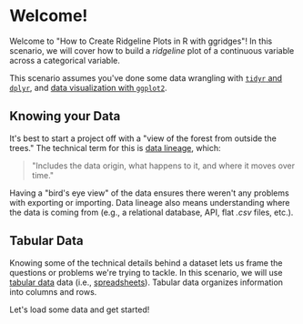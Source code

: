# Welcome!

Welcome to "How to Create Ridgeline Plots in R with ggridges"! In this scenario, we will cover how to build a _ridgeline_ plot of a continuous variable across a categorical variable.

This scenario assumes you've done some data wrangling with [`tidyr` and `dplyr`](https://learning.oreilly.com/scenarios/-/9781492079064), and [data visualization with `ggplot2`](https://learning.oreilly.com/scenarios/-/9781492079071).

## Knowing your Data

It's best to start a project off with a "view of the forest from outside the trees." The technical term for this is [data lineage](https://en.wikipedia.org/wiki/Data_lineage#), which:

> "Includes the data origin, what happens to it, and where it moves over time."

Having a "bird's eye view" of the data ensures there weren't any problems with exporting or importing. Data lineage also means understanding where the data is coming from (e.g., a relational database, API, flat _.csv_ files, etc.).

## Tabular Data

Knowing some of the technical details behind a dataset lets us frame the questions or problems we're trying to tackle. In this scenario, we will use [tabular data](http://bit.ly/3aXXB4I) data (i.e., [spreadsheets](https://en.wikipedia.org/wiki/Spreadsheet)). Tabular data organizes information into columns and rows.

Let's load some data and get started!
